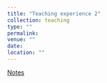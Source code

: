 ```yaml
---
title: "Teaching experience 2"
collection: teaching
type: ""
permalink: 
venue: ""
date: 
location: ""
---
```


[Notes](https://drive.google.com/file/d/17K-g2prvcLYo9aTPvD1SWx2XiC2L6SHq/view?usp=sharing)
